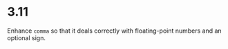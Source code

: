 # 3.11

Enhance `comma` so that it deals correctly with floating-point numbers and an
optional sign.
